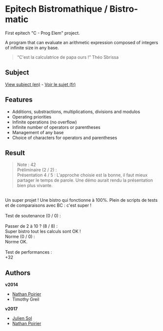 Epitech Bistromathique / Bistro-matic
=====================================

First epitech "C - Prog Elem" project.

A program that can evaluate an arithmetic expression composed of integers of infinite size in any base.

> “C'est la calculatrice de papa ours !”
Théo Sbrissa

## Subject
[View subject (en)](http://dl.nathan.poirier.io/public/epitech/projects/B1/Bistromathique/bistro-en_2014.pdf) - [Voir le sujet (fr)](http://dl.nathan.poirier.io/public/epitech/projects/B1/Bistromathique/bistromathique_2014.pdf)

## Features
* Additions, substractions, multiplications, divisions and modulos
* Operating priorities
* Infinite operations (no overflow)
* Infinite number of operators or parentheses
* Management of any base
* Choice of characters for operators and parentheses

## Result
> Note : 42<br>
Préliminaire (2 / 2) :<br>
Présentation 4 / 5 : L'approche choisie est la bonne, il faut mieux partager le temps de parole. Une démo aurait rendu la présentation bien plus vivante.<br>
<br>
Un super projet ! Une bistro qui fonctionne à 100%. Plein de scripts de tests et de comparaisons avec BC : c'est super !<br>
<br>
Test de soutenance (0 / 0) :<br>
<br>
Passer de 2 à 10 ? (8 / 8) :<br>
Super bistro tout les calculs sont OK !<br>
Norme (0 / 0) :<br>
Norme OK.<br>
<br>
Test de performances :<br>
+32

## Authors

**v2014**
- [Nathan Poirier](https://github.com/nathan818fr)
- Timothy Greil

**v2017**
- [Julien Sol](https://github.com/JulienSol)
- [Nathan Poirier](https://github.com/nathan818fr)
